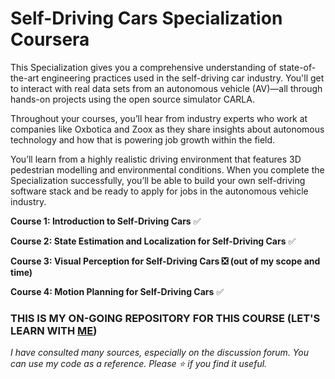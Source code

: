 # Self-Driving Cars Specialization Coursera

This Specialization gives you a comprehensive understanding of state-of-the-art engineering practices used in the self-driving car industry. You'll get to interact with real data sets from an autonomous vehicle (AV)―all through hands-on projects using the open source simulator CARLA.

Throughout your courses, you’ll hear from industry experts who work at companies like Oxbotica and Zoox as they share insights about autonomous technology and how that is powering job growth within the field.

You’ll learn from a highly realistic driving environment that features 3D pedestrian modelling and environmental conditions. When you complete the Specialization successfully, you’ll be able to build your own self-driving software stack and be ready to apply for jobs in the autonomous vehicle industry.

**Course 1: Introduction to Self-Driving Cars** ✅

**Course 2: State Estimation and Localization for Self-Driving Cars** ✅

**Course 3: Visual Perception for Self-Driving Cars ❎ (out of my scope and time)**

**Course 4: Motion Planning for Self-Driving Cars** ✅

### THIS IS MY ON-GOING REPOSITORY FOR THIS COURSE (LET'S LEARN WITH [ME](https://www.linkedin.com/in/khainx/))

*I have consulted many sources, especially on the discussion forum. You can use my code as a reference. Please ⭐ if you find it useful.*

